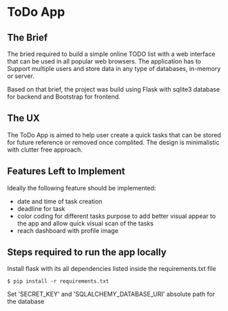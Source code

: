 # ToDo App

## The Brief

The bried required to build a simple online TODO list with a web interface that can be used in
all popular web browsers. The application has to Support multiple users and store data in
any type of databases, in-memory or server.

Based on that brief, the project was build using Flask with sqlite3 database for backend and Bootstrap for frontend.

## The UX

The ToDo App is aimed to help user create a quick tasks that can be stored for future reference or removed once complited. The design is minimalistic with clutter free approach.

## Features Left to Implement

Ideally the following feature should be implemented:

- date and time of task creation
- deadline for task
- color coding for different tasks purpose to add better visual appear to the app and allow quick visual scan of the tasks
- reach dashboard with profile image

## Steps required to run the app locally

Install flask with its all dependencies listed inside the requirements.txt file

```
$ pip install -r requirements.txt
```

Set 'SECRET_KEY' and 'SQLALCHEMY_DATABASE_URI' absolute path for the database